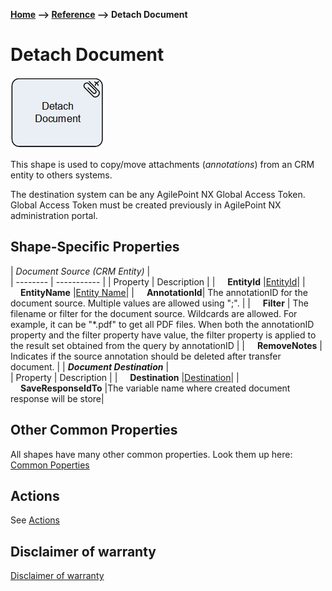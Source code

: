 __[Home](/) --> [Reference](/ref) --> Detach Document__

# Detach Document

![Detach Document](media/DetachDocument.png)

This shape is used to copy/move attachments (*annotations*) from an CRM entity
to others systems.

The destination system can be any AgilePoint NX Global Access Token. Global
Access Token must be created previously in AgilePoint NX administration portal.

## Shape-Specific Properties

| *Document Source (CRM Entity)* |  
| -------- | ----------- |
| Property | Description |
| <span style="padding-left:16px" />**EntityId**    |[EntityId](common/EntityId.md)|
| <span style="padding-left:16px" />**EntityName**  |[Entity Name](common/EntityName.md)|
| <span style="padding-left:16px" />**AnnotationId**| The annotationID for the document source. Multiple values are allowed using ";". |
| <span style="padding-left:16px" />**Filter**      | The filename or filter for the document source. Wildcards are allowed. For example, it can be "\*.pdf" to get all PDF files. When both the annotationID property and the filter property have value, the filter property is applied to the result set obtained from the query by annotationID |
| <span style="padding-left:16px" />**RemoveNotes** | Indicates if the source annotation should be deleted after transfer document. |
| *__Document Destination__* |  
| Property | Description |
| <span style="padding-left:16px" />**Destination** |[Destination](common/DestinationProperty.md)|
| <span style="padding-left:16px" />**SaveResponseIdTo** |The variable name where created document response will be store|


## Other Common Properties
All shapes have many other common properties. Look them up here: [Common Poperties](common/README.md)

## Actions
See [Actions](common/Actions.md)

## Disclaimer of warranty

[Disclaimer of warranty](../guides/common/DisclaimerOfWarranty.md)